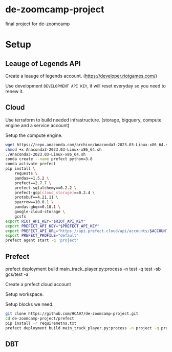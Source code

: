 # de-zoomcamp-project
final project for de-zoomcamp


# Setup

## Leauge of Legends API

Create a leauge of legends account. (https://developer.riotgames.com/)

Use development `DEVELOPMENT API KEY`, it will reset everyday so you need to renew it.

## Cloud

Use terraform to build needed infrastructure. (storage, bigquery, compute engine and a service account)

Setup the compute engine. 

```bash
wget https://repo.anaconda.com/archive/Anaconda3-2023.03-Linux-x86_64.sh
chmod +x Anaconda3-2023.03-Linux-x86_64.sh
./Anaconda3-2023.03-Linux-x86_64.sh
conda create --name prefect python=3.8
conda activate prefect
pip install \
    requests \
    pandas==1.5.2 \
    prefect==2.7.7 \
    prefect-sqlalchemy==0.2.2 \
    prefect-gcp[cloud_storage]==0.2.4 \
    protobuf==4.21.11 \
    pyarrow==10.0.1 \
    pandas-gbq==0.18.1 \
    google-cloud-storage \
    gcsfs
export RIOT_API_KEY="$RIOT_API_KEY"
export PREFECT_API_KEY="$PREFECT_API_KEY"
export PREFECT_API_URL="https://api.prefect.cloud/api/accounts/$ACCOUNT_ID/workspaces/$WORKSPACE_ID"
export PREFECT_PROFILE="default"
prefect agent start -q 'project'
```

## Prefect

prefect deployment build main_track_player.py:process -n test -q test -sb gcs/test -a

Create a prefect cloud account

Setup workspace.

Setup blocks we need.

```bash
git clone https://github.com/HCA97/de-zoomcamp-project.git
cd de-zoomcamp-project/prefect
pip install -r requiremetns.txt
prefect deployment build main_track_player.py:process -n project -q project -sb gcs/project -a
```
## DBT